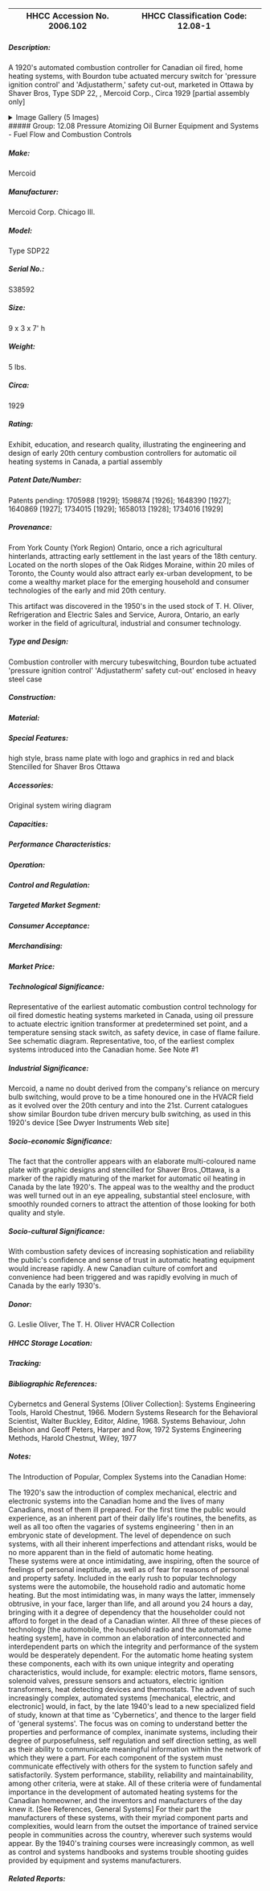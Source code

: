 | **HHCC Accession No. 2006.102** |**HHCC Classification Code:  12.08-1**|
| ----------- | ----------- |
##### Description:
A 1920's automated combustion controller for Canadian oil fired, home heating systems, with Bourdon tube actuated mercury switch for 'pressure ignition control' and 'Adjustatherm,' safety cut-out, marketed in Ottawa by Shaver Bros, Type SDP 22, , Mercoid Corp., Circa 1929 [partial assembly only]


<details>
	<summary>Image Gallery (5 Images)</summary>
<div class="gallery gallery-wrapper--full" contenteditable="false" data-is-empty="false" data-translation="Add images" data-columns="6">
<figure class="gallery__item"><a href="#DOMAIN_NAME#gallery/12.08-1.jpg" data-size="2049x1195"><img src="#DOMAIN_NAME#gallery/12.08-1-thumbnail.jpg" alt=""></a></figure>
<figure class="gallery__item"><a href="#DOMAIN_NAME#gallery/12.08-1a.jpg" data-size="2189x1262"><img src="#DOMAIN_NAME#gallery/12.08-1a-thumbnail.jpg" alt=""></a></figure>
<figure class="gallery__item"><a href="#DOMAIN_NAME#gallery/12.08-1b.jpg" data-size="1573x1554"><img src="#DOMAIN_NAME#gallery/12.08-1b-thumbnail.jpg" alt=""></a></figure>
<figure class="gallery__item"><a href="#DOMAIN_NAME#gallery/12.08-1c.jpg" data-size="1663x626"><img src="#DOMAIN_NAME#gallery/12.08-1c-thumbnail.jpg" alt=""></a></figure>
<figure class="gallery__item"><a href="#DOMAIN_NAME#gallery/12.08-1d.jpg" data-size="1848x1137"><img src="#DOMAIN_NAME#gallery/12.08-1d-thumbnail.jpg" alt=""></a></figure>
</div>
</details>
##### Group:
12.08 Pressure Atomizing Oil Burner Equipment and Systems - Fuel Flow and Combustion Controls

##### Make:
Mercoid

##### Manufacturer:
Mercoid Corp. Chicago Ill.

##### Model:
Type SDP22

##### Serial No.:
S38592

##### Size:
9 x 3 x 7' h

##### Weight:
5 lbs.

##### Circa:
1929

##### Rating:
Exhibit, education, and research quality, illustrating the engineering and design of early 20th century combustion controllers for automatic oil heating systems in Canada, a partial assembly

##### Patent Date/Number:
Patents pending: 1705988 [1929]; 1598874 [1926]; 1648390 [1927]; 1640869 [1927]; 1734015 [1929]; 1658013 [1928]; 1734016 [1929]

##### Provenance:
From York County (York Region) Ontario, once a rich agricultural hinterlands, attracting early settlement in the last years of the 18th century. Located on the north slopes of the Oak Ridges Moraine, within 20 miles of Toronto, the County would also attract early ex-urban development, to be come a wealthy market place for the emerging household and consumer technologies of the early and mid 20th century. 

This artifact was discovered in the 1950's in the used stock of T. H. Oliver, Refrigeration and Electric Sales and Service, Aurora, Ontario, an early worker in the field of agricultural, industrial and consumer technology.

##### Type and Design:
Combustion controller with mercury tubeswitching,
 Bourdon tube actuated 'pressure ignition control' 
'Adjustatherm' safety cut-out'
enclosed in heavy steel case

##### Construction:


##### Material:


##### Special Features:
high style, brass name plate with logo and graphics in red and black 
Stencilled for Shaver Bros Ottawa

##### Accessories:
Original system wiring diagram

##### Capacities:


##### Performance Characteristics:


##### Operation:


##### Control and Regulation:


##### Targeted Market Segment:


##### Consumer Acceptance:


##### Merchandising:


##### Market Price:


##### Technological Significance:
Representative of the earliest automatic combustion control technology for oil fired domestic heating systems marketed in Canada, using oil pressure to actuate electric ignition transformer at predetermined set point, and a temperature sensing stack switch, as safety device, in case of flame failure. See schematic diagram. 
Representative, too, of the earliest complex systems introduced into the Canadian home. See Note #1

##### Industrial Significance:
Mercoid, a name no doubt derived from the company's reliance on mercury bulb switching, would prove to be a time honoured one in the HVACR field as it evolved over the 20th century and into the 21st. Current catalogues show similar Bourdon tube driven mercury bulb switching, as used in this 1920's device  [See Dwyer Instruments Web site]

##### Socio-economic Significance:
The fact that the controller appears with an elaborate multi-coloured name plate with graphic designs and stencilled for Shaver Bros.,Ottawa, is a marker of the rapidly maturing of the market for automatic oil heating in Canada by the late 1920's. The appeal was to the wealthy and the product was well turned out in an eye appealing, substantial steel enclosure, with smoothly rounded corners to attract the attention of those looking for both quality and style.

##### Socio-cultural Significance:
With combustion safety devices of increasing sophistication and reliability the public's confidence and sense of trust in automatic heating equipment would increase rapidly.
A new Canadian culture of comfort and convenience had been triggered and was rapidly evolving in much of Canada by the early 1930's.

##### Donor:
G. Leslie Oliver, The T. H. Oliver HVACR Collection

##### HHCC Storage Location:


##### Tracking:


##### Bibliographic References:
Cybernetcs and General Systems [Oliver Collection]: 
Systems Engineering Tools, Harold Chestnut, 1966.
Modern Systems Research for the Behavioral Scientist, Walter Buckley, Editor, Aldine, 1968.
Systems Behaviour, John Beishon and Geoff Peters, Harper and Row, 1972
Systems Engineering Methods, Harold Chestnut, Wiley, 1977

##### Notes:
The Introduction of Popular, Complex Systems into the Canadian Home:

The 1920's saw the introduction of complex mechanical, electric and electronic systems into the Canadian home and the lives of many Canadians, most of them ill prepared. For the first time the public would experience, as an inherent part of their daily life's routines, the benefits, as well as all too often the vagaries of systems engineering ' then in an embryonic state of development. The level of dependence on such systems, with all their inherent imperfections and attendant risks, would be no more apparent than in the field of automatic home heating.  
These systems were at once intimidating, awe inspiring, often the source of feelings of personal ineptitude, as well as of fear for reasons of personal and property safety. 
Included in the early rush to popular technology systems were the automobile, the household radio and automatic home heating. But the most intimidating was, in many ways the latter, immensely obtrusive, in your face, larger than life, and all around you 24 hours a day, bringing with it a degree of dependency that the householder could not afford to forget in the dead of a Canadian winter.
All three of these pieces of technology [the automobile, the household radio and the automatic home heating system], have in common an elaboration of interconnected and interdependent parts on which the integrity and performance of the system would be desperately dependent. For the automatic home heating system these components, each with its own unique integrity and operating characteristics, would include, for example: electric motors, flame sensors, solenoid valves, pressure sensors and actuators, electric ignition transformers, heat detecting devices and thermostats.
The advent of such increasingly complex, automated systems [mechanical, electric, and electronic] would, in fact, by the late 1940's lead to a new specialized field of study, known at that time as 'Cybernetics', and thence to the larger field of 'general systems'. 
The focus was on coming to understand better the properties and performance of complex, inanimate systems, including their degree of purposefulness, self regulation and self direction setting, as well as their ability to communicate meaningful information within the network of which they were a part. For each component of the system must communicate effectively with others for the system to function safely and satisfactorily.  System performance, stability, reliability and maintainability, among other criteria, were at stake. All of these criteria were of fundamental importance in the development of automated heating systems for the Canadian homeowner, and the inventors and manufacturers of the day knew it. [See References, General Systems]
For their part the manufacturers of these systems, with their myriad component parts and complexities, would learn from the outset the importance of trained service people in communities across the country, wherever such systems would appear. By the 1940's training courses were increasingly common, as well as control and systems handbooks and systems trouble shooting guides provided by equipment and systems manufacturers.

##### Related Reports:

